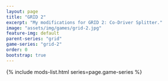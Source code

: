 ```yaml
---
layout: page
title: "GRID 2"
excerpt: "My modifications for GRID 2: Co-Driver Splitter."
image: "assets/img/games/grid-2.jpg"
feature-img: default
parent-series: "grid"
game-series: "grid-2"
order: 0
bootstrap: true
---
```


{% include mods-list.html series=page.game-series %}
